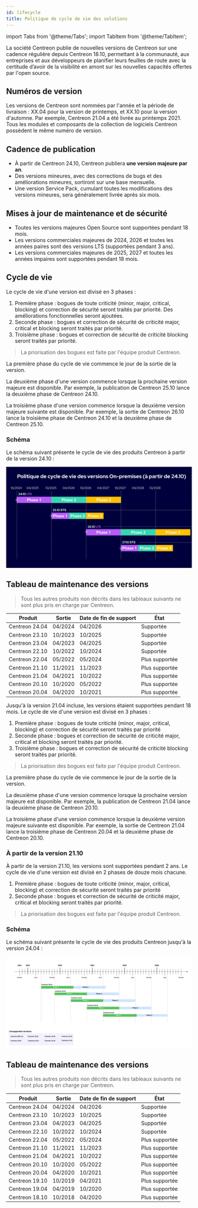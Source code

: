 ```yaml
---
id: lifecycle
title: Politique de cycle de vie des solutions
---
```

import Tabs from '@theme/Tabs';
import TabItem from '@theme/TabItem';

La société Centreon publie de nouvelles versions
de Centreon sur une cadence régulière depuis Centreon 18.10, permettant à la communauté, aux
entreprises et aux développeurs de planifier leurs feuilles de route avec la
certitude d’avoir de la visibilité en amont sur les nouvelles capacités offertes par l'open source.

## Numéros de version

Les versions de Centreon sont nommées par l'année et la période de livraison : XX.04 pour la version de printemps,
et XX.10 pour la version d'automne. Par
exemple, Centreon 21.04 a été livrée au printemps 2021. Tous les modules et
composants de la collection de logiciels Centreon possèdent le même numéro de
version.

## Cadence de publication

<Tabs groupId="sync">
<TabItem value="À partir de la version 24.10" label="À partir de la version 24.10">

- À partir de Centreon 24.10, Centreon publiera **une version majeure par an**.
- Des versions mineures, avec des corrections de bugs et des améliorations mineures, sortiront sur une base mensuelle.
- Une version Service Pack, cumulant toutes les modifications des versions mineures, sera généralement livrée après six mois.

## Mises à jour de maintenance et de sécurité

- Toutes les versions majeures Open Source sont supportées pendant 18 mois.
- Les versions commerciales majeures de 2024, 2026 et toutes les années paires sont des versions LTS (supportées pendant 3 ans).
- Les versions commerciales majeures de 2025, 2027 et toutes les années impaires sont supportées pendant 18 mois.

## Cycle de vie

Le cycle de vie d'une version est divisé en 3 phases :

1. Première phase : bogues de toute criticité (minor, major, critical, blocking) et correction de sécurité seront traités par priorité. Des améliorations fonctionnelles seront ajoutées.
2. Seconde phase : bogues et correction de sécurité de criticité major, critical et blocking seront traités par priorité.
3. Troisième phase : bogues et correction de sécurité de criticité blocking seront traités par priorité.

> La priorisation des bogues est faite par l'équipe produit Centreon.

La première phase du cycle de vie commence le jour de la sortie de la version.

La deuxième phase d'une version commence lorsque la prochaine version majeure est disponible. Par exemple, la publication de Centreon 25.10 lance la deuxième phase de Centreon 24.10.

La troisième phase d'une version commence lorsque la deuxième version majeure suivante est disponible. Par exemple, la sortie de Centreon 26.10 lance la troisième phase de Centreon 24.10 et la deuxième phase de Centreon 25.10.

### Schéma

Le schéma suivant présente le cycle de vie des produits Centreon à partir de la version 24.10 :

![image](../assets/releases/lifecycle-24.10.png)

## Tableau de maintenance des versions

> Tous les autres produits non décrits dans les tableaux suivants ne sont plus
> pris en charge par Centreon.

| Produit        | Sortie       | Date de fin de support    | État                |
|----------------|--------------|---------------------------|---------------------|
| Centreon 24.04 | 04/2024      | 04/2026                   | Supportée           |
| Centreon 23.10 | 10/2023      | 10/2025                   | Supportée           |
| Centreon 23.04 | 04/2023      | 04/2025                   | Supportée           |
| Centreon 22.10 | 10/2022      | 10/2024                   | Supportée           |
| Centreon 22.04 | 05/2022      | 05/2024                   | Plus supportée      |
| Centreon 21.10 | 11/2021      | 11/2023                   | Plus supportée      |
| Centreon 21.04 | 04/2021      | 10/2022                   | Plus supportée      |
| Centreon 20.10 | 10/2020      | 05/2022                   | Plus supportée      |
| Centreon 20.04 | 04/2020      | 10/2021                   | Plus supportée      |

</TabItem>
<TabItem value="Jusqu'à la version 24.04" label="Jusqu'à la version 24.04">

Jusqu'à la version 21.04 incluse, les versions étaient supportées pendant 18 mois. Le cycle de vie d'une version est divisé en 3 phases :

1.  Première phase : bogues de toute criticité (minor, major, critical,
    blocking) et correction de sécurité seront traités par priorité
2.  Seconde phase : bogues et correction de sécurité de criticité major,
    critical et blocking seront traités par priorité.
3. Troisième phase : bogues et correction de sécurité de criticité blocking seront traités par priorité.

> La priorisation des bogues est faite par l'équipe produit
> Centreon.

La première phase du cycle de vie commence le jour de la sortie de la version.

La deuxième phase d'une version commence lorsque la prochaine version majeure
est disponible. Par exemple, la publication de Centreon 21.04 lance la deuxième
phase de Centreon 20.10.

La troisième phase d'une version commence lorsque la deuxième version majeure
suivante est disponible. Par exemple, la sortie de Centreon 21.04 lance la
troisième phase de Centreon 20.04 et la deuxième phase de Centreon 20.10.

### À partir de la version 21.10

À partir de la version 21.10, les versions sont supportées pendant 2 ans. Le cycle de vie d'une version est divisé en 2 phases de douze mois chacune.

1.  Première phase : bogues de toute criticité (minor, major, critical,
    blocking) et correction de sécurité seront traités par priorité
2.  Seconde phase : bogues et correction de sécurité de criticité major,
    critical et blocking seront traités par priorité.

> La priorisation des bogues est faite par l'équipe produit
> Centreon.

### Schéma

Le schéma suivant présente le cycle de vie des produits Centreon jusqu'à la version 24.04 :

![image](../assets/releases/lifecycle.png)

## Tableau de maintenance des versions

> Tous les autres produits non décrits dans les tableaux suivants ne sont plus
> pris en charge par Centreon.

| Produit        | Sortie       | Date de fin de support    | État                |
|----------------|--------------|---------------------------|---------------------|
| Centreon 24.04 | 04/2024      | 04/2026                   | Supportée           |
| Centreon 23.10 | 10/2023      | 10/2025                   | Supportée           |
| Centreon 23.04 | 04/2023      | 04/2025                   | Supportée           |
| Centreon 22.10 | 10/2022      | 10/2024                   | Supportée           |
| Centreon 22.04 | 05/2022      | 05/2024                   | Plus supportée      |
| Centreon 21.10 | 11/2021      | 11/2023                   | Plus supportée      |
| Centreon 21.04 | 04/2021      | 10/2022                   | Plus supportée      |
| Centreon 20.10 | 10/2020      | 05/2022                   | Plus supportée      |
| Centreon 20.04 | 04/2020      | 10/2021                   | Plus supportée      |
| Centreon 19.10 | 10/2019      | 04/2021                   | Plus supportée      |
| Centreon 19.04 | 04/2019      | 10/2020                   | Plus supportée      |
| Centreon 18.10 | 10/2018      | 04/2020                   | Plus supportée      |

</TabItem>
</Tabs>
